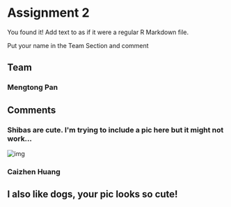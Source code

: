 # Assignment 2

You found it!  Add text to as if it were a regular R Markdown file.

Put your name in the Team Section and comment

## Team
### Mengtong Pan 

## Comments
### Shibas are cute. I'm trying to include a pic here but it might not work...
![img](https://i.imgur.com/OfbWJEA.png)
### Caizhen Huang
## I also like dogs, your pic looks so cute!
